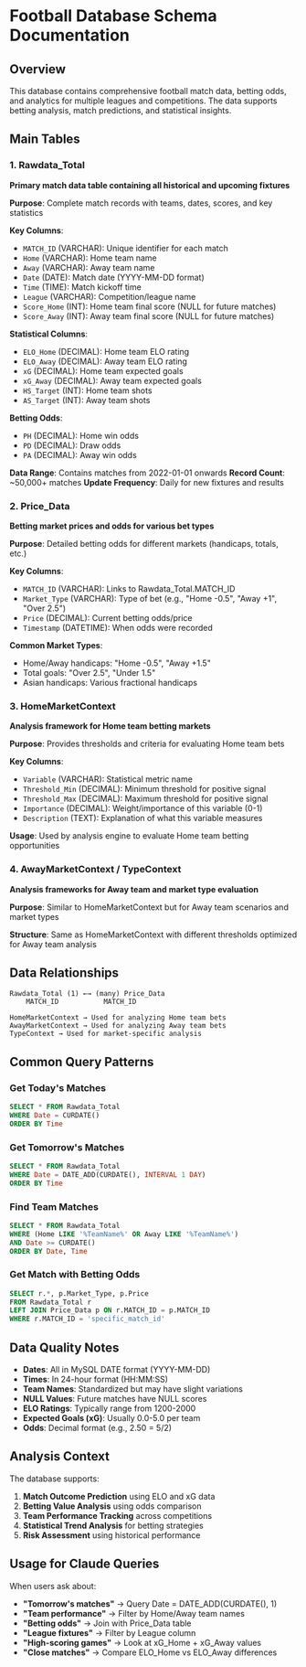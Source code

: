 # Football Database Schema Documentation

## Overview
This database contains comprehensive football match data, betting odds, and analytics for multiple leagues and competitions. The data supports betting analysis, match predictions, and statistical insights.

## Main Tables

### 1. Rawdata_Total
**Primary match data table containing all historical and upcoming fixtures**

**Purpose**: Complete match records with teams, dates, scores, and key statistics

**Key Columns**:
- `MATCH_ID` (VARCHAR): Unique identifier for each match
- `Home` (VARCHAR): Home team name
- `Away` (VARCHAR): Away team name  
- `Date` (DATE): Match date (YYYY-MM-DD format)
- `Time` (TIME): Match kickoff time
- `League` (VARCHAR): Competition/league name
- `Score_Home` (INT): Home team final score (NULL for future matches)
- `Score_Away` (INT): Away team final score (NULL for future matches)

**Statistical Columns**:
- `ELO_Home` (DECIMAL): Home team ELO rating
- `ELO_Away` (DECIMAL): Away team ELO rating
- `xG` (DECIMAL): Home team expected goals
- `xG_Away` (DECIMAL): Away team expected goals
- `HS_Target` (INT): Home team shots
- `AS_Target` (INT): Away team shots

**Betting Odds**:
- `PH` (DECIMAL): Home win odds
- `PD` (DECIMAL): Draw odds  
- `PA` (DECIMAL): Away win odds

**Data Range**: Contains matches from 2022-01-01 onwards
**Record Count**: ~50,000+ matches
**Update Frequency**: Daily for new fixtures and results

### 2. Price_Data
**Betting market prices and odds for various bet types**

**Purpose**: Detailed betting odds for different markets (handicaps, totals, etc.)

**Key Columns**:
- `MATCH_ID` (VARCHAR): Links to Rawdata_Total.MATCH_ID
- `Market_Type` (VARCHAR): Type of bet (e.g., "Home -0.5", "Away +1", "Over 2.5")
- `Price` (DECIMAL): Current betting odds/price
- `Timestamp` (DATETIME): When odds were recorded

**Common Market Types**:
- Home/Away handicaps: "Home -0.5", "Away +1.5"
- Total goals: "Over 2.5", "Under 1.5"
- Asian handicaps: Various fractional handicaps

### 3. HomeMarketContext
**Analysis framework for Home team betting markets**

**Purpose**: Provides thresholds and criteria for evaluating Home team bets

**Key Columns**:
- `Variable` (VARCHAR): Statistical metric name
- `Threshold_Min` (DECIMAL): Minimum threshold for positive signal
- `Threshold_Max` (DECIMAL): Maximum threshold for positive signal
- `Importance` (DECIMAL): Weight/importance of this variable (0-1)
- `Description` (TEXT): Explanation of what this variable measures

**Usage**: Used by analysis engine to evaluate Home team betting opportunities

### 4. AwayMarketContext / TypeContext
**Analysis frameworks for Away team and market type evaluation**

**Purpose**: Similar to HomeMarketContext but for Away team scenarios and market types

**Structure**: Same as HomeMarketContext with different thresholds optimized for Away team analysis

## Data Relationships

```
Rawdata_Total (1) ←→ (many) Price_Data
    MATCH_ID           MATCH_ID

HomeMarketContext → Used for analyzing Home team bets
AwayMarketContext → Used for analyzing Away team bets  
TypeContext → Used for market-specific analysis
```

## Common Query Patterns

### Get Today's Matches
```sql
SELECT * FROM Rawdata_Total 
WHERE Date = CURDATE()
ORDER BY Time
```

### Get Tomorrow's Matches
```sql
SELECT * FROM Rawdata_Total 
WHERE Date = DATE_ADD(CURDATE(), INTERVAL 1 DAY)
ORDER BY Time  
```

### Find Team Matches
```sql
SELECT * FROM Rawdata_Total 
WHERE (Home LIKE '%TeamName%' OR Away LIKE '%TeamName%') 
AND Date >= CURDATE()
ORDER BY Date, Time
```

### Get Match with Betting Odds
```sql
SELECT r.*, p.Market_Type, p.Price
FROM Rawdata_Total r
LEFT JOIN Price_Data p ON r.MATCH_ID = p.MATCH_ID
WHERE r.MATCH_ID = 'specific_match_id'
```

## Data Quality Notes

- **Dates**: All in MySQL DATE format (YYYY-MM-DD)
- **Times**: In 24-hour format (HH:MM:SS)
- **Team Names**: Standardized but may have slight variations
- **NULL Values**: Future matches have NULL scores
- **ELO Ratings**: Typically range from 1200-2000
- **Expected Goals (xG)**: Usually 0.0-5.0 per team
- **Odds**: Decimal format (e.g., 2.50 = 5/2)

## Analysis Context

The database supports:
1. **Match Outcome Prediction** using ELO and xG data
2. **Betting Value Analysis** using odds comparison
3. **Team Performance Tracking** across competitions
4. **Statistical Trend Analysis** for betting strategies
5. **Risk Assessment** using historical performance

## Usage for Claude Queries

When users ask about:
- **"Tomorrow's matches"** → Query Date = DATE_ADD(CURDATE(), 1)
- **"Team performance"** → Filter by Home/Away team names
- **"Betting odds"** → Join with Price_Data table
- **"League fixtures"** → Filter by League column
- **"High-scoring games"** → Look at xG_Home + xG_Away values
- **"Close matches"** → Compare ELO_Home vs ELO_Away differences
